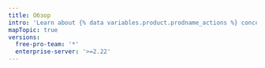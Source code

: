 ```yaml
---
title: Обзор
intro: 'Learn about {% data variables.product.prodname_actions %} concepts and terminology.'
mapTopic: true
versions:
  free-pro-team: '*'
  enterprise-server: '>=2.22'
---
```


